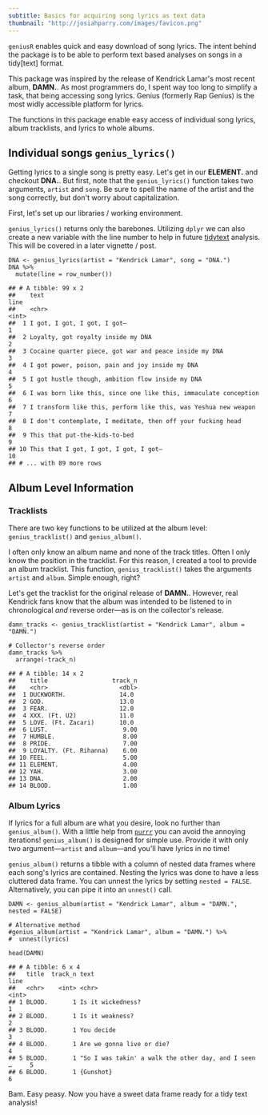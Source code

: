 ```yaml
---
subtitle: Basics for acquiring song lyrics as text data
thumbnail: "http://josiahparry.com/images/favicon.png"
---
```


`geniusR` enables quick and easy download of song lyrics. The intent behind the package is to be able to perform text based analyses on songs in a tidy[text] format.

This package was inspired by the release of Kendrick Lamar's most recent album, **DAMN.**. As most programmers do, I spent way too long to simplify a task, that being accessing song lyrics. Genius (formerly Rap Genius) is the most widly accessible platform for lyrics.

<!--split-->

The functions in this package enable easy access of individual song lyrics, album tracklists, and lyrics to whole albums.

## Individual songs `genius_lyrics()`

Getting lyrics to a single song is pretty easy. Let's get in our **ELEMENT.** and checkout **DNA.**. But first, note that the `genius_lyrics()` function takes two arguments, `artist` and `song`. Be sure to spell the name of the artist and the song correctly, but don't worry about capitalization.

First, let's set up our libraries / working environment.



`genius_lyrics()` returns only the barebones. Utilizing `dplyr` we can also create a new variable with the line number to help in future [tidytext](https://github.com/juliasilge/tidytext) analysis. This will be covered in a later vignette / post.


<pre><code class="prettyprint ">DNA &lt;- genius_lyrics(artist = &quot;Kendrick Lamar&quot;, song = &quot;DNA.&quot;)
DNA %&gt;%
  mutate(line = row_number())</code></pre>



<pre><code>## # A tibble: 99 x 2
##    text                                                              line
##    &lt;chr&gt;                                                            &lt;int&gt;
##  1 I got, I got, I got, I got—                                          1
##  2 Loyalty, got royalty inside my DNA                                   2
##  3 Cocaine quarter piece, got war and peace inside my DNA               3
##  4 I got power, poison, pain and joy inside my DNA                      4
##  5 I got hustle though, ambition flow inside my DNA                     5
##  6 I was born like this, since one like this, immaculate conception     6
##  7 I transform like this, perform like this, was Yeshua new weapon      7
##  8 I don't contemplate, I meditate, then off your fucking head          8
##  9 This that put-the-kids-to-bed                                        9
## 10 This that I got, I got, I got, I got—                               10
## # ... with 89 more rows
</code></pre>

## Album Level Information

### Tracklists

There are two key functions to be utilized at the album level: `genius_tracklist()` and `genius_album()`.

I often only know an album name and none of the track titles. Often I only know the position in the tracklist. For this reason, I created a tool to provide an album tracklist. This function, `genius_tracklist()` takes the arguments `artist` and `album`. Simple enough, right?

Let's get the tracklist for the original release of **DAMN.**. However, real Kendrick fans know that the album was intended to be listened to in chronological *and* reverse order—as is on the collector's release.



<pre><code class="prettyprint ">damn_tracks &lt;- genius_tracklist(artist = &quot;Kendrick Lamar&quot;, album = &quot;DAMN.&quot;)

# Collector's reverse order
damn_tracks %&gt;%
  arrange(-track_n)</code></pre>



<pre><code>## # A tibble: 14 x 2
##    title                  track_n
##    &lt;chr&gt;                    &lt;dbl&gt;
##  1 DUCKWORTH.               14.0
##  2 GOD.                     13.0
##  3 FEAR.                    12.0
##  4 XXX. (Ft. U2)            11.0
##  5 LOVE. (Ft. Zacari)       10.0
##  6 LUST.                     9.00
##  7 HUMBLE.                   8.00
##  8 PRIDE.                    7.00
##  9 LOYALTY. (Ft. Rihanna)    6.00
## 10 FEEL.                     5.00
## 11 ELEMENT.                  4.00
## 12 YAH.                      3.00
## 13 DNA.                      2.00
## 14 BLOOD.                    1.00
</code></pre>

### Album Lyrics

If lyrics for a full album are what you desire, look no further than `genius_album()`. With a little help from [`purrr`](https://github.com/tidyverse/purrr) you can avoid the annoying iterations! `genius_album()` is designed for simple use. Provide it with only two argument—`artist` and `album`—and you'll have lyrics in no time!

`genius_album()` returns a tibble with a column of nested data frames where each song's lyrics are contained. Nesting the lyrics was done to have a less cluttered data frame. You can unnest the lyrics by setting `nested = FALSE`. Alternatively, you can pipe it into an `unnest()` call.



<pre><code class="prettyprint ">DAMN &lt;- genius_album(artist = &quot;Kendrick Lamar&quot;, album = &quot;DAMN.&quot;, nested = FALSE)

# Alternative method
#genius_album(artist = &quot;Kendrick Lamar&quot;, album = &quot;DAMN.&quot;) %&gt;%
#  unnest(lyrics)

head(DAMN)</code></pre>



<pre><code>## # A tibble: 6 x 4
##   title  track_n text                                                 line
##   &lt;chr&gt;    &lt;int&gt; &lt;chr&gt;                                               &lt;int&gt;
## 1 BLOOD.       1 Is it wickedness?                                       1
## 2 BLOOD.       1 Is it weakness?                                         2
## 3 BLOOD.       1 You decide                                              3
## 4 BLOOD.       1 Are we gonna live or die?                               4
## 5 BLOOD.       1 &quot;So I was takin' a walk the other day, and I seen …     5
## 6 BLOOD.       1 {Gunshot}                                               6
</code></pre>

Bam. Easy peasy. Now you have a sweet data frame ready for a tidy text analysis!

